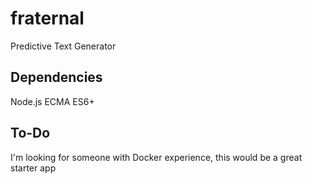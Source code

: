 # fraternal
Predictive Text Generator

## Dependencies
Node.js
ECMA ES6+

## To-Do
I'm looking for someone with Docker experience, this would be a great starter app
